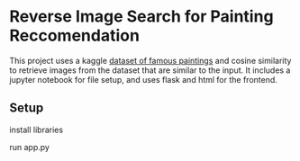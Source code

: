 <h1>Reverse Image Search for Painting Reccomendation</h1>

<p>
This project uses a kaggle <a href = "https://www.kaggle.com/datasets/mexwell/famous-paintings">dataset of famous paintings</a> and cosine similarity to retrieve images from the dataset that are similar to the input. It includes a jupyter notebook for file setup, and uses flask and html for the frontend. 
</p>

<h2>Setup</h2>

<p>
install libraries

run app.py
  
</p>
